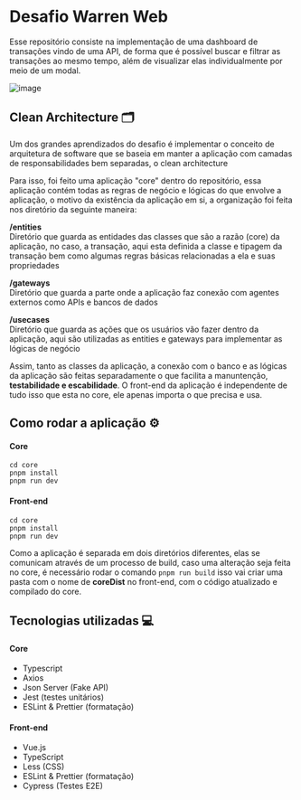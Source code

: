 # Desafio Warren Web

Esse repositório consiste na implementação de uma dashboard de transações vindo de uma API, de forma que é possível buscar e filtrar as transações ao mesmo tempo, além de visualizar elas individualmente por meio de um modal.

![image](https://github.com/lucastoll/desafio-warren-web/assets/86172649/2504e34a-e83f-43e0-be44-6ac098398695)

## Clean Architecture 🗂

Um dos grandes aprendizados do desafio é implementar o conceito de arquitetura de software que se baseia em manter a aplicação com camadas de responsabilidades bem separadas, o clean architecture 

Para isso, foi feito uma aplicação "core" dentro do repositório, essa aplicação contém todas as regras de negócio e lógicas do que envolve a aplicação, o motivo da existência da aplicação em si, a organização foi feita nos diretório da seguinte maneira:

**/entities** <br>
Diretório que guarda as entidades das classes que são a razão (core) da aplicação, no caso, a transação, aqui esta definida a classe e tipagem da transação bem como algumas regras básicas relacionadas a ela e suas propriedades

**/gateways** <br>
Diretório que guarda a parte onde a aplicação faz conexão com agentes externos como APIs e bancos de dados

**/usecases** <br>
Diretório que guarda as ações que os usuários vão fazer dentro da aplicação, aqui são utilizadas as entities e gateways para implementar as lógicas de negócio 

Assim, tanto as classes da aplicação, a conexão com o banco e as lógicas da aplicação são feitas separadamente o que facilita a manuntenção, **testabilidade e escabilidade**. O front-end da aplicação é independente de tudo isso que esta no core, ele apenas importa o que precisa e usa.

## Como rodar a aplicação ⚙
#### Core
```
cd core
pnpm install
pnpm run dev
```
#### Front-end
```
cd core
pnpm install
pnpm run dev
```
Como a aplicação é separada em dois diretórios diferentes, elas se comunicam através de um processo de build, caso uma alteração seja feita no core, é necessário rodar o comando ```pnpm run build``` isso vai criar uma pasta com o nome de **coreDist** no front-end, com o código atualizado e compilado do core. 

## Tecnologias utilizadas 💻

#### Core
- Typescript
- Axios 
- Json Server (Fake API)
- Jest (testes unitários)
- ESLint & Prettier (formatação)

#### Front-end
- Vue.js
- TypeScript
- Less (CSS)
- ESLint & Prettier (formatação)
- Cypress (Testes E2E)
